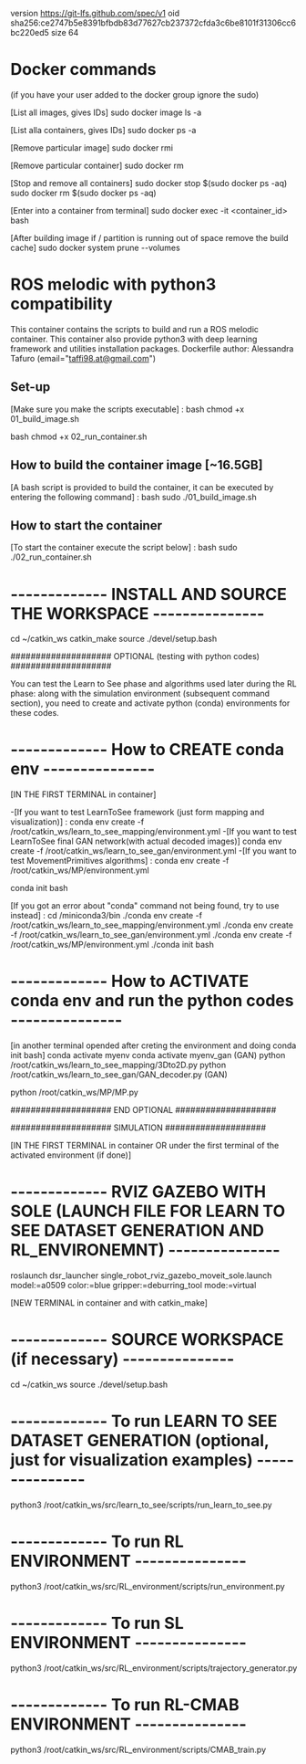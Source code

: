 version https://git-lfs.github.com/spec/v1
oid sha256:ce2747b5e8391bfbdb83d77627cb237372cfda3c6be8101f31306cc6bc220ed5
size 64

# Docker commands
(if you have your user added to the docker group ignore the sudo)

[List all images, gives IDs]
sudo docker image ls -a

[List alla containers, gives IDs]
sudo docker ps -a

[Remove particular image]
sudo docker rmi <your-image-id> 

[Remove particular container]
sudo docker rm <your-container-id> 

[Stop and remove all containers]
sudo docker stop $(sudo docker ps -aq)
sudo docker rm $(sudo docker ps -aq)

[Enter into a container from terminal]
sudo docker exec -it <container_id> bash 

[After building image if / partition is running out of space remove the build cache]
sudo docker system prune --volumes

# ROS melodic with python3 compatibility

This container contains the scripts to build and run a ROS melodic container.
This container also provide python3 with deep learning framework and utilities installation packages.
Dockerfile author: Alessandra Tafuro (email="taffi98.at@gmail.com") 


## Set-up

[Make sure you make the scripts executable] :
bash
chmod +x 01_build_image.sh

bash
chmod +x 02_run_container.sh

## How to build the container image [~16.5GB]
[A bash script is provided to build the container, it can be executed by entering the following command] :
bash
sudo ./01_build_image.sh 

## How to start the container

[To start the container execute the script below] :
bash
sudo ./02_run_container.sh


# ------------- INSTALL AND SOURCE THE WORKSPACE  --------------- #
cd ~/catkin_ws
catkin_make
source ./devel/setup.bash



#################### OPTIONAL (testing with python codes) ####################

You can test the Learn to See phase and algorithms used later during the RL phase: along with the simulation environment (subsequent command section), you need to create and activate python (conda) environments for these codes. 

# ------------- How to CREATE conda env  --------------- #

[IN THE FIRST TERMINAL in container]

-[If you want to test LearnToSee framework (just form mapping and visualization)] :
 conda env create -f /root/catkin_ws/learn_to_see_mapping/environment.yml 
-[If you want to test LearnToSee final GAN network(with actual decoded images)]
 conda env create -f /root/catkin_ws/learn_to_see_gan/environment.yml 
-[If you want to test MovementPrimitives algorithms] : 
 conda env create -f /root/catkin_ws/MP/environment.yml 
 
conda init bash


[If you got an error about "conda" command not being found, try to use instead] :
cd /miniconda3/bin
./conda env create -f /root/catkin_ws/learn_to_see_mapping/environment.yml
./conda env create -f /root/catkin_ws/learn_to_see_gan/environment.yml 
./conda env create -f /root/catkin_ws/MP/environment.yml
./conda init bash


# ------------- How to ACTIVATE conda env and run the python codes --------------- #

[in another terminal opended after creting the environment and doing conda init bash]
conda activate myenv
conda activate myenv_gan (GAN)
python /root/catkin_ws/learn_to_see_mapping/3Dto2D.py
python /root/catkin_ws/learn_to_see_gan/GAN_decoder.py (GAN)

python /root/catkin_ws/MP/MP.py

#################### END OPTIONAL ####################





#################### SIMULATION ####################

[IN THE FIRST TERMINAL in container OR under the first terminal of the activated environment (if done)]
# ------------- RVIZ GAZEBO WITH SOLE (LAUNCH FILE FOR LEARN TO SEE DATASET GENERATION AND RL_ENVIRONEMNT)  --------------- #
roslaunch dsr_launcher single_robot_rviz_gazebo_moveit_sole.launch model:=a0509  color:=blue gripper:=deburring_tool mode:=virtual 

[NEW TERMINAL in container and with catkin_make]
# ------------- SOURCE WORKSPACE (if necessary)  --------------- #
cd ~/catkin_ws
source ./devel/setup.bash

# ------------- To run LEARN TO SEE DATASET GENERATION (optional, just for visualization examples)  --------------- #
python3 /root/catkin_ws/src/learn_to_see/scripts/run_learn_to_see.py


# ------------- To run RL ENVIRONMENT --------------- #
python3 /root/catkin_ws/src/RL_environment/scripts/run_environment.py

# ------------- To run SL ENVIRONMENT --------------- #
python3 /root/catkin_ws/src/RL_environment/scripts/trajectory_generator.py

# ------------- To run RL-CMAB ENVIRONMENT --------------- #
python3 /root/catkin_ws/src/RL_environment/scripts/CMAB_train.py



